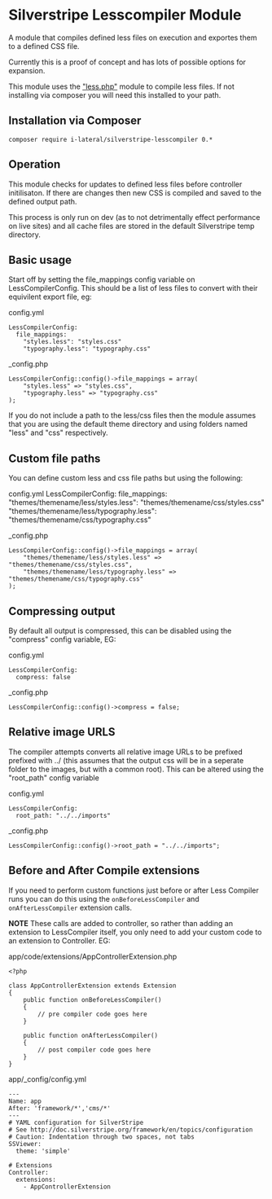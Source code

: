 # Silverstripe Lesscompiler Module

A module that compiles defined less files on execution and exportes them
to a defined CSS file.

Currently this is a proof of concept and has lots of possible options
for expansion.

This module uses the ["less.php"](https://github.com/oyejorge/less.php)
module to compile less files. If not installing via composer you will
need this installed to your path.

## Installation via Composer

    composer require i-lateral/silverstripe-lesscompiler 0.*

## Operation

This module checks for updates to defined less files before controller
initilisaton. If there are changes then new CSS is compiled and saved
to the defined output path.

This process is only run on dev (as to not detrimentally effect
performance on live sites) and all cache files are stored in the default
Silverstripe temp directory.

## Basic usage

Start off by setting the file_mappings config variable on
LessCompilerConfig. This should be a list of less files to convert with
their equivilent export file, eg:

config.yml

    LessCompilerConfig:
      file_mappings:
        "styles.less": "styles.css"
        "typography.less": "typography.css"
      
_config.php

    LessCompilerConfig::config()->file_mappings = array(
        "styles.less" => "styles.css",
        "typography.less" => "typography.css"
    );

If you do not include a path to the less/css files then the module assumes
that you are using the default theme directory and using folders named
"less" and "css" respectively.

## Custom file paths

You can define custom less and css file paths but using the following:

config.yml
    LessCompilerConfig:
      file_mappings:
        "themes/themename/less/styles.less": "themes/themename/css/styles.css"
        "themes/themename/less/typography.less": "themes/themename/css/typography.css"
      
_config.php

    LessCompilerConfig::config()->file_mappings = array(
        "themes/themename/less/styles.less" => "themes/themename/css/styles.css",
        "themes/themename/less/typography.less" => "themes/themename/css/typography.css"
    );

## Compressing output

By default all output is compressed, this can be disabled using the
"compress" config variable, EG:

config.yml

    LessCompilerConfig:
      compress: false
      
_config.php

    LessCompilerConfig::config()->compress = false;
    
## Relative image URLS

The compiler attempts converts all relative image URLs to be prefixed
prefixed with ../ (this assumes that the output css will be in a seperate
folder to the images, but with a common root). This can be altered using
the "root_path" config variable

config.yml

    LessCompilerConfig:
      root_path: "../../imports"
      
_config.php

    LessCompilerConfig::config()->root_path = "../../imports";

## Before and After Compile extensions

If you need to perform custom functions just before or after Less Compiler runs
you can do this using the `onBeforeLessCompiler` and `onAfterLessCompiler`
extension calls.

**NOTE** These calls are added to controller, so rather than adding an extension
to LessCompiler itself, you only need to add your custom code to an extension to
Controller. EG:

app/code/extensions/AppControllerExtension.php

````
<?php

class AppControllerExtension extends Extension
{    
    public function onBeforeLessCompiler()
    {
        // pre compiler code goes here
    }

    public function onAfterLessCompiler()
    {
        // post compiler code goes here
    }
}
````

app/_config/config.yml

````
---
Name: app
After: 'framework/*','cms/*'
---
# YAML configuration for SilverStripe
# See http://doc.silverstripe.org/framework/en/topics/configuration
# Caution: Indentation through two spaces, not tabs
SSViewer:
  theme: 'simple'

# Extensions
Controller:
  extensions:
    - AppControllerExtension
````